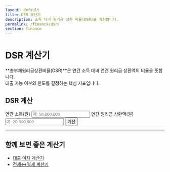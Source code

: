 ```yaml
---
layout: default
title: DSR 계산기
description: 소득 대비 원리금 상환 비율(DSR)을 계산합니다.
permalink: /finance/dsr/
section: finance
---
```


# DSR 계산기

**총부채원리금상환비율(DSR)**은 연간 소득 대비 연간 원리금 상환액의 비율을 뜻합니다.  
대출 가능 여부와 한도를 결정하는 핵심 지표입니다.

<div class="card" style="max-width:760px;margin:0 auto;">
  <form onsubmit="event.preventDefault(); calcDSR();">
    <h2>DSR 계산</h2>
    <label>연간 소득(원) <input id="income" data-format="currency" type="text" placeholder="예: 50,000,000"></label>
    <label>연간 원리금 상환액(원) <input id="repay" data-format="currency" type="text" placeholder="예: 20,000,000"></label>
    <button class="btn">계산</button>
  </form>
  <div id="dsrResult" class="result-box"></div>
</div>

<script>
(function(){
  'use strict';
  window.calcDSR = function(){
    const inc = CalcCommon.num('income');
    const rep = CalcCommon.num('repay');
    const dsr = inc>0 ? rep/inc*100 : 0;

    const el=document.getElementById('dsrResult');
    el.innerHTML = `연간 소득: <b>${CalcCommon.money(inc)}</b> 원<br>
                    연간 원리금 상환액: <b>${CalcCommon.money(rep)}</b> 원<br>
                    DSR 비율: <b>${dsr.toFixed(1)}%</b>`;
    el.classList.add('show');
  };
})();
</script>


---

## 함께 보면 좋은 계산기
- [대출 이자 계산기](/finance/loan/)  
- [전세↔월세 계산기](/realestate/rent-to-jeonse/)
